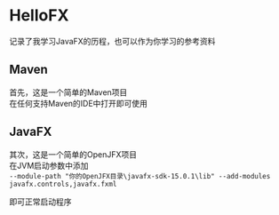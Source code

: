 # HelloFX
记录了我学习JavaFX的历程，也可以作为你学习的参考资料

## Maven
首先，这是一个简单的Maven项目  
在任何支持Maven的IDE中打开即可使用

## JavaFX
其次，这是一个简单的OpenJFX项目  
在JVM启动参数中添加  
` --module-path "你的OpenJFX目录\javafx-sdk-15.0.1\lib" --add-modules javafx.controls,javafx.fxml `

即可正常启动程序
